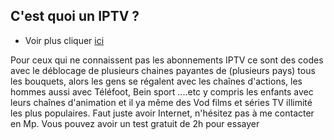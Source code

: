 ## C'est quoi un IPTV ?

- Voir plus cliquer [ici](https://github.com/AeX03/IPTV)

Pour ceux qui ne connaissent pas les
abonnements
IPTV ce sont des codes avec le déblocage de
plusieurs chaines payantes de (plusieurs pays)
tous les bouquets, alors les gens se régalent avec
les chaînes d'actions, les hommes aussi avec
Téléfoot, Bein sport ....etc y compris les enfants
avec leurs chaînes d'animation et il ya même des
Vod films et séries TV illimité les plus populaires.
Faut juste avoir Internet, n'hésitez pas à me
contacter en Mp.
Vous pouvez avoir un test gratuit de 2h pour essayer
